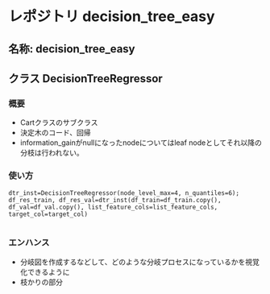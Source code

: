 # レポジトリ decision_tree_easy 
## 名称: decision_tree_easy




## クラス DecisionTreeRegressor 
### 概要
- Cartクラスのサブクラス
- 決定木のコード、回帰
- information_gainがnullになったnodeについてはleaf nodeとしてそれ以降の分枝は行われない。

### 使い方
```
dtr_inst=DecisionTreeRegressor(node_level_max=4, n_quantiles=6);
df_res_train, df_res_val=dtr_inst(df_train=df_train.copy(), df_val=df_val.copy(), list_feature_cols=list_feature_cols, target_col=target_col)
    
```


### エンハンス 
- 分岐図を作成するなどして、どのような分岐プロセスになっているかを視覚化できるように
- 枝かりの部分





